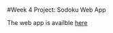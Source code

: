 #Week 4 Project: Sodoku Web App

The web app is availble <a href="exasperated-sudoku.herokuapp.com">here </a>